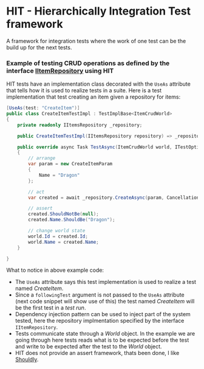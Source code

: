# HIT - Hierarchically Integration Test framework

A framework for integration tests where the work of one test can be the build up for the next tests.

### Example of testing CRUD operations as defined by the interface [IItemRepository](https://github.com/Aha43/Hit/blob/main/sample_system_src/Items.Specification/IItemsRepository.cs) using HIT

HIT tests have an implementation class decorated with the `UseAs` attribute that tells how it is used to realize tests in a suite. Here is a test implementation that test creating an item given a repository for items:
```csharp
[UseAs(test: "CreateItem")]
public class CreateItemTestImpl : TestImplBase<ItemCrudWorld>
{
    private readonly IItemsRepository _repository;

    public CreateItemTestImpl(IItemsRepository repository) => _repository = repository;

    public override async Task TestAsync(ItemCrudWorld world, ITestOptions options)
    {
        // arrange
        var param = new CreateItemParam
        {
            Name = "Dragon"
        };

        // act
        var created = await _repository.CreateAsync(param, CancellationToken.None);

        // assert
        created.ShouldNotBe(null);
        created.Name.ShouldBe("Dragon");

        // change world state
        world.Id = created.Id;
        world.Name = created.Name;
    }

}

```
What to notice in above example code:
* The `UseAs` attribute says this test implementation is used to realize a test named *CreateItem*.
* Since a `followingTest` argument is not passed to the `UseAs` attribute (next code snippet will show use of this) the test named *CreateItem* will be the first test in a *test run*.
* Dependency injection pattern can be used to inject part of the system tested, here the repository implmentation specified by the interface `IItemRepository`.
* Tests communicate state through a *World* object. In the example we are going through here tests reads what is to be expected before the test and write to be expected after the test to the *World* object.
* HIT does not provide an assert framework, thats been done, I like [Shouldly](https://github.com/shouldly/shouldly). 
